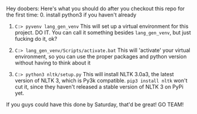 Hey doobers:
Here's what you should do after you checkout this repo for the first time:
0. install python3 if you haven't already

1. `C:> pyvenv lang_gen_venv` This will set up a virtual environment for this
   project. DO IT. You can call it something besides `lang_gen_venv`, but just
   fucking do it, ok?

2. `C:> lang_gen_venv/Scripts/activate.bat` This will 'activate' your virtual
   environment, so you can use the proper packages and python version without
   having to think about it

3. `C:> python3 nltk/setup.py` This will install NLTK 3.0a3, the latest version
   of NLTK 3, which is Py3k compatible. `pip3 install nltk` won't cut it, since
   they haven't released a stable version of NLTK 3 on PyPi yet.

If you guys could have this done by Saturday, that'd be great! GO TEAM!
